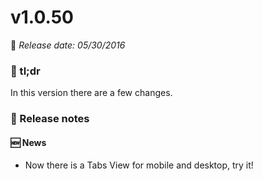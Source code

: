 # v1.0.50
📅 _Release date: 05/30/2016_

### 💬 tl;dr
In this version there are a few changes.

### 📰 Release notes
#### 🆕 News
* Now there is a Tabs View for mobile and desktop, try it!